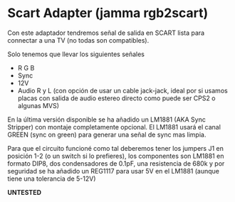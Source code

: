 # Scart Adapter (jamma rgb2scart)
Con este adaptador tendremos señal de salida en SCART lista para connectar a una TV (no todas son compatibles).

Solo tenemos que llevar los siguientes señales

* R G B
* Sync
* 12V
* Audio R y L (con opción de usar un cable jack-jack, ideal por si usamos placas con salida de audio estereo directo como puede ser CPS2 o algunas MVS)

En la última versión disponible se ha añadido un LM1881 (AKA Sync Stripper) con montaje completamente opcional. El LM1881 usará el canal GREEN (sync on green) para generar una señal de sync mas limpia.

Para que el circuito funcioné como tal deberemos tener los jumpers J1 en posición 1-2 (o un switch si lo prefieres), los componentes son LM1881 en formato DIP8, dos condensadores de 0.1pF, una resistencia de 680k y por seguridad se ha añadido un REG1117 para usar 5V en el LM1881 (aunque tiene una tolerancia de 5-12V)

**UNTESTED**

